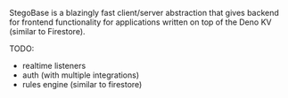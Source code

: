 StegoBase is a blazingly fast client/server abstraction that gives backend for frontend functionality for applications
written on top of the Deno KV (similar to Firestore).

TODO:
- realtime listeners
- auth (with multiple integrations)
- rules engine (similar to firestore)
